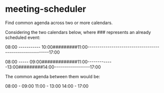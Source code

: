 # meeting-scheduler
Find common agenda across two or more calendars.

Considering the two calendars below, where ### represents an already scheduled event:

08:00 ----------- 10:00#########11:00----------------------------------------------------------17:00

08:00 ----- 09:00#############11:00-------------13:00#########14:00------------------17:00


The common agenda between them would be:

08:00 - 09:00
11:00 - 13:00
14:00 - 17:00

